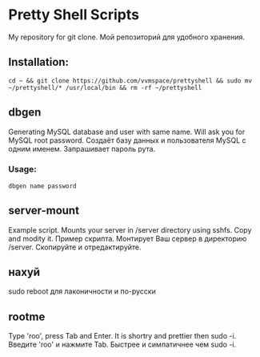 # Pretty Shell Scripts
My repository for git clone.
Мой репозиторий для удобного хранения.
## Installation:
```
cd ~ && git clone https://github.com/vvmspace/prettyshell && sudo mv ~/prettyshell/* /usr/local/bin && rm -rf ~/prettyshell
```

## dbgen
Generating MySQL database and user with same name. Will ask you for MySQL root password.
Создаёт базу данных и пользователя MySQL с одним именем. Запрашивает пароль рута.

### Usage:
```
dbgen name password
```

## server-mount
Example script. Mounts your server in /server directory using sshfs. Copy and modity it.
Пример скрипта. Монтирует Ваш сервер в директорию /server. Скопируйте и отредактируйте.

## нахуй
sudo reboot для лаконичности и по-русски

## rootme
Type 'roo', press Tab and Enter. It is shortry and prettier then sudo -i.
Введите 'roo' и нажмите Tab. Быстрее и симпатичнее чем sudo -i. 
